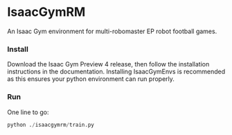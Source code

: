 # IsaacGymRM

An Isaac Gym environment for multi-robomaster EP robot football games.

### Install

Download the Isaac Gym Preview 4 release, then follow the installation instructions in the documentation. Installing IsaacGymEnvs is recommended as this ensures your python environment can run properly.

### Run

One line to go:

```python
python ./isaacgymrm/train.py
```